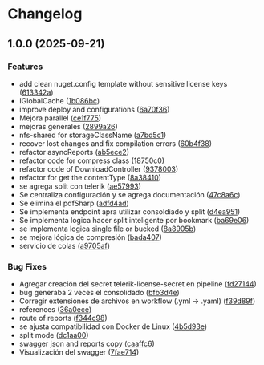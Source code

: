 # Changelog

## 1.0.0 (2025-09-21)


### Features

* add clean nuget.config template without sensitive license keys ([613342a](https://github.com/DanielRondonGarcia/telerik-reporting/commit/613342a07bf055c7a6392f0cd514a3fb62a85313))
* IGlobalCache ([1b086bc](https://github.com/DanielRondonGarcia/telerik-reporting/commit/1b086bc32f68aa8cdfc0283d844a807f84dac666))
* improve deploy and configurations ([6a70f36](https://github.com/DanielRondonGarcia/telerik-reporting/commit/6a70f36bfaadcbe28b4072d85ab5c6ee8e454695))
* Mejora parallel ([ce1f775](https://github.com/DanielRondonGarcia/telerik-reporting/commit/ce1f775c8858c58a5337a229a0643703c42a1bd8))
* mejoras generales ([2899a26](https://github.com/DanielRondonGarcia/telerik-reporting/commit/2899a26e60e5884f5f4ae52da2ecc58be4b6101a))
* nfs-shared  for storageClassName ([a7bd5c1](https://github.com/DanielRondonGarcia/telerik-reporting/commit/a7bd5c1f2699dd12f9c9eca6a67b3e2f9309a989))
* recover lost changes and fix compilation errors ([60b4f38](https://github.com/DanielRondonGarcia/telerik-reporting/commit/60b4f38eed69c6e46759d7d0d0c4968eed844689))
* refactor asyncReports ([ab5ece2](https://github.com/DanielRondonGarcia/telerik-reporting/commit/ab5ece29992488bbbf1015d273bed5b3744301b5))
* refactor code for compress class ([18750c0](https://github.com/DanielRondonGarcia/telerik-reporting/commit/18750c07d3837eb88194e69d7d5f0109810c699a))
* refactor code of DownloadController ([9378003](https://github.com/DanielRondonGarcia/telerik-reporting/commit/93780036ecc4ded0fe69bde1a514d6c55fd34d5e))
* refactor for get the contentType ([8a38410](https://github.com/DanielRondonGarcia/telerik-reporting/commit/8a38410d7bed0913af435bb3f3bd2de60693f13f))
* se agrega split con telerik ([ae57993](https://github.com/DanielRondonGarcia/telerik-reporting/commit/ae57993f43a65951282e0a27d3926242931047cd))
* Se centraliza configuración y se agrega documentación ([47c8a6c](https://github.com/DanielRondonGarcia/telerik-reporting/commit/47c8a6cc63b729d5f0162bf286c17538ff1e4894))
* Se elimina el pdfSharp ([adfd4ad](https://github.com/DanielRondonGarcia/telerik-reporting/commit/adfd4ad20c0fea1f309ed6ffdab4ef9ca574d13b))
* Se implementa endpoint apra utilizar consoldiado y split ([d4ea951](https://github.com/DanielRondonGarcia/telerik-reporting/commit/d4ea951f88f91df0349eccc4d615cb36ea0b8a07))
* Se implementa logica hacer split inteligente por bookmark ([ba69e06](https://github.com/DanielRondonGarcia/telerik-reporting/commit/ba69e064dd67f5a7ccfec0e9b0cdafb11363f117))
* se implementa logica single file or bucked ([8a8905b](https://github.com/DanielRondonGarcia/telerik-reporting/commit/8a8905b6164b0c5f980ee1865fa201e6c2f5cb9d))
* se mejora lógica de compresión ([bada407](https://github.com/DanielRondonGarcia/telerik-reporting/commit/bada4070d2ba55fc830d9285c4a82650e425f0bf))
* servicio de colas ([a9705af](https://github.com/DanielRondonGarcia/telerik-reporting/commit/a9705af0ae34bfe0e82b49a6a255e7354d841fbb))


### Bug Fixes

* Agregar creación del secret telerik-license-secret en pipeline ([fd27144](https://github.com/DanielRondonGarcia/telerik-reporting/commit/fd271442e8228275318450056c050479aa93a61b))
* bug generaba 2 veces el consolidado ([bfb3d4e](https://github.com/DanielRondonGarcia/telerik-reporting/commit/bfb3d4edcf65e4048a44ea310ff752b158875473))
* Corregir extensiones de archivos en workflow (.yml -&gt; .yaml) ([f39d89f](https://github.com/DanielRondonGarcia/telerik-reporting/commit/f39d89f5a3f3b0964122bca2e96f23a01b4240ca))
* references ([36a0ece](https://github.com/DanielRondonGarcia/telerik-reporting/commit/36a0eced1b3482e8ba8fe64649f1f6d291cc5756))
* route of reports ([f344c98](https://github.com/DanielRondonGarcia/telerik-reporting/commit/f344c98b6339abab67d2d60308e79ac06893576c))
* se ajusta compatibilidad con Docker de Linux ([4b5d93e](https://github.com/DanielRondonGarcia/telerik-reporting/commit/4b5d93e76177aa1259e1e9bea4e414b2d7753980))
* split mode ([dc1aa00](https://github.com/DanielRondonGarcia/telerik-reporting/commit/dc1aa00eb761518cf9f232dc70e38f02e4693d48))
* swagger json and reports copy ([caaffc6](https://github.com/DanielRondonGarcia/telerik-reporting/commit/caaffc6c6ca325cce5ddff22586b1a8501e45e4b))
* Visualización del swagger ([7fae714](https://github.com/DanielRondonGarcia/telerik-reporting/commit/7fae714e6260de30c9a6f31f0b7d8bb823d28693))
